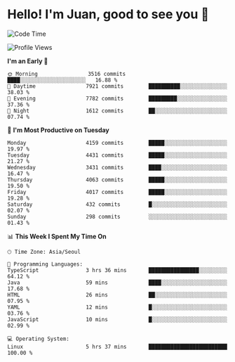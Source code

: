# Hello! I'm Juan, good to see you 👋

<!--
**Y-k-Y/Y-k-Y** is a ✨ _special_ ✨ repository because its `README.md` (this file) appears on your GitHub profile.

Here are some ideas to get you started:

- 🔭 I’m currently working on ...
- 🌱 I’m currently learning ...
- 👯 I’m looking to collaborate on ...
- 🤔 I’m looking for help with ...
- 💬 Ask me about ...
- 📫 How to reach me: ...
- 😄 Pronouns: ...
- ⚡ Fun fact: ...
-->
<!--
![Profile views](https://gpvc.arturio.dev/Y-k-Y)

[![Omid Nikrah StackOverflow](https://github-readme-stackoverflow.vercel.app/?userID=9517076)](https://stackoverflow.com/users/9517076/i-have-10-fingers)
-->

<!--START_SECTION:waka-->
![Code Time](http://img.shields.io/badge/Code%20Time-1%2C768%20hrs%2027%20mins-blue)

![Profile Views](http://img.shields.io/badge/Profile%20Views-0-blue)

**I'm an Early 🐤** 

```text
🌞 Morning                3516 commits        ████░░░░░░░░░░░░░░░░░░░░░   16.88 % 
🌆 Daytime                7921 commits        ██████████░░░░░░░░░░░░░░░   38.03 % 
🌃 Evening                7782 commits        █████████░░░░░░░░░░░░░░░░   37.36 % 
🌙 Night                  1612 commits        ██░░░░░░░░░░░░░░░░░░░░░░░   07.74 % 
```
📅 **I'm Most Productive on Tuesday** 

```text
Monday                   4159 commits        █████░░░░░░░░░░░░░░░░░░░░   19.97 % 
Tuesday                  4431 commits        █████░░░░░░░░░░░░░░░░░░░░   21.27 % 
Wednesday                3431 commits        ████░░░░░░░░░░░░░░░░░░░░░   16.47 % 
Thursday                 4063 commits        █████░░░░░░░░░░░░░░░░░░░░   19.50 % 
Friday                   4017 commits        █████░░░░░░░░░░░░░░░░░░░░   19.28 % 
Saturday                 432 commits         █░░░░░░░░░░░░░░░░░░░░░░░░   02.07 % 
Sunday                   298 commits         ░░░░░░░░░░░░░░░░░░░░░░░░░   01.43 % 
```


📊 **This Week I Spent My Time On** 

```text
🕑︎ Time Zone: Asia/Seoul

💬 Programming Languages: 
TypeScript               3 hrs 36 mins       ████████████████░░░░░░░░░   64.12 % 
Java                     59 mins             ████░░░░░░░░░░░░░░░░░░░░░   17.68 % 
HTML                     26 mins             ██░░░░░░░░░░░░░░░░░░░░░░░   07.95 % 
YAML                     12 mins             █░░░░░░░░░░░░░░░░░░░░░░░░   03.76 % 
JavaScript               10 mins             █░░░░░░░░░░░░░░░░░░░░░░░░   02.99 % 

💻 Operating System: 
Linux                    5 hrs 37 mins       █████████████████████████   100.00 % 
```


<!--END_SECTION:waka-->

